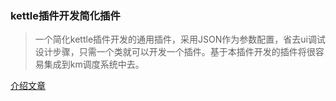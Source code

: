 ### kettle插件开发简化插件
> 一个简化kettle插件开发的通用插件，采用JSON作为参数配置，省去ui调试设计步骤，只需一个类就可以开发一个插件。基于本插件开发的插件将很容易集成到km调度系统中去。

[介绍文章](http://blog.benma666.cn/)